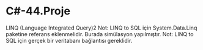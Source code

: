 # C#-44.Proje
LINQ (Language Integrated Query)2
Not: LINQ to SQL için System.Data.Linq paketine referans eklenmelidir. Burada simülasyon yapılmıştır.
Not: LINQ to SQL için gerçek bir veritabanı bağlantısı gereklidir.
